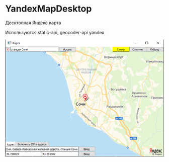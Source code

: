 # YandexMapDesktop

Десктопная Яндекс карта

Используются static-api, geocoder-api yandex

![Скриншот](https://github.com/Lutiick/YandexMapDesktop/raw/master/screenshots/image.png)
